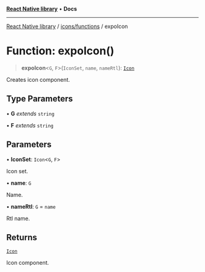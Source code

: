 [**React Native library**](../../../index.md) • **Docs**

***

[React Native library](../../../modules.md) / [icons/functions](../index.md) / expoIcon

# Function: expoIcon()

> **expoIcon**\<`G`, `F`\>(`IconSet`, `name`, `nameRtl`): [`Icon`](../../icons-common/types/interfaces/Icon.md)

Creates icon component.

## Type Parameters

• **G** *extends* `string`

• **F** *extends* `string`

## Parameters

• **IconSet**: `Icon`\<`G`, `F`\>

Icon set.

• **name**: `G`

Name.

• **nameRtl**: `G` = `name`

Rtl name.

## Returns

[`Icon`](../../icons-common/types/interfaces/Icon.md)

Icon component.
